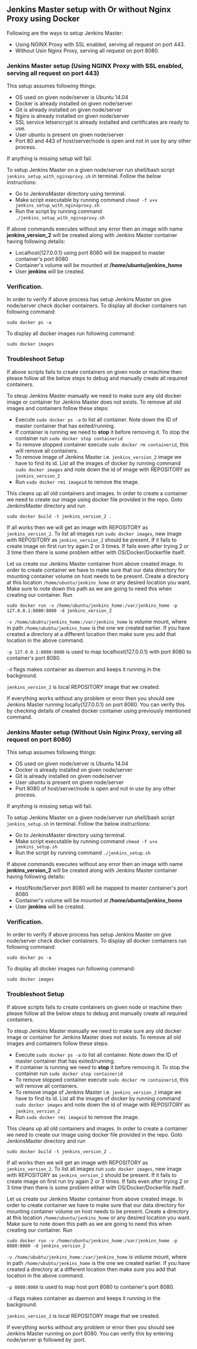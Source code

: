 ## Jenkins Master setup with Or without Nginx Proxy using Docker
Following are the ways to setup Jenkins Master:
- Using NGINX Proxy with SSL enabled, serving all request on port 443. 
- Without Usin Nginx Proxy, serving all request on port 8080.


### Jenkins Master setup (Using NGINX Proxy with SSL enabled, serving all request on port 443)
This setup assumes following things:
- OS used on given node/server is Ubuntu 14.04
- Docker is already installed on given node/server
- Git is already installed on given node/server
- Nginx is already installed on given node/server
- SSL service letsencrypt is already installed and certificates are ready to use.
- User ubuntu is present on given node/server
- Port 80 and 443 of host/server/node is open and not in use by any other process.

If anything is missing setup will fail.

To setup Jenkins Master on a given node/server run shell/bash script `jenkins_setup_with_nginxproxy.sh` in terminal. Follow the below instructions:
- Go to JenkinsMaster directory using terminal.
- Make script executable by running command `chmod -f u+x jenkins_setup_with_nginxproxy.sh`
- Run the script by running command `./jenkins_setup_with_nginxproxy.sh`

If above commands executes without any error then an image with name **jenkins_version_2** will be created along with Jenkins Master container having following details:
- Localhost(127.0.0.1) using port 8080 will be mapped to master container's port 8080
- Container's volume will be mounted at **/home/ubuntu/jenkins_home**
- User **jenkins** will be created.


### Verification.
In order to verify if above process has setup Jenkins Master on give node/server check docker containers.
To display all docker containers run following command:
```
sudo docker ps -a
```

To display all docker images run following command:
```
sudo docker images
```

### Troubleshoot Setup
If above scripts fails to create containers on given node or machine then please follow all the below steps to debug and manually create all required containers.

To steup Jenkins Master manually we need to make sure any old docker image or container for Jenkins Master does not exists. To remove all old images and containers follow these steps:
- Execute `sudo docker ps -a` to list all container. Note down the ID of master container that has exited/running.
- If container is running we need to **stop** it before removing it. To stop the container run `sudo docker stop containerid`
- To remove stopped container execute `sudo docker rm containerid`, this will remove all containers.
- To remove image of Jenkins Master i.e. `jenkins_version_2` image we have to find its id. List all the images of docker by running command `sudo docker images` and note down the id of image with REPOSITORY as `jenkins_version_2`
- Run `sudo docker rmi imageid` to remove the image.

This cleans up all old containers and images. In order to create a container we need to create our image using docker file provided in the repo. Goto JenkinsMaster directory and run
```
sudo docker build -t jenkins_version_2 .
```
If all works then we will get an image with REPOSITORY as `jenkins_version_2`. To list all images run `sudo docker images`, new image with REPOSITORY as `jenkins_version_2` should be present. If it fails to create image on first run try again 2 or 3 times. If fails even after trying 2 or 3 time then there is some problem either with OS/Docker/Dockerfile itself.

Let us create our Jenkins Master container from above created image. In order to create container we have to make sure that our data directory for mounting container volume on host needs to be present. Create a directory at this location `/home/ubuntu/jenkins_home` or any desired location you want. Make sure to note down this path as we are going to need this when creating our container. Run
```
sudo docker run -v /home/ubuntu/jenkins_home:/var/jenkins_home -p 127.0.0.1:8080:8080 -d jenkins_version_2
```

`-v /home/ububtu/jenkins_home:/var/jenkins_home` is volume mount, where in path `/home/ububtu/jenkins_home` is the one we created earlier. If you have created a directory at a different location then make sure you add that location in the above command.

`-p 127.0.0.1:8080:8080` is used to map localhost(127.0.0.1) with port 8080 to container's port 8080.

`-d` flags makes container as daemon and keeps it running in the background.

`jenkins_version_2` is local REPOSITORY image that we created.

If everything works without any problem or error then you should see Jenkins Master running locally(127.0.0.1) on port 8080. You can verify this by checking details of created docker container using previously mentioned command.


### Jenkins Master setup (Without Usin Nginx Proxy, serving all request on port 8080)
This setup assumes following things:
- OS used on given node/server is Ubuntu 14.04
- Docker is already installed on given node/server
- Git is already installed on given node/server
- User ubuntu is present on given node/server
- Port 8080 of host/server/node is open and not in use by any other process.

If anything is missing setup will fail.

To setup Jenkins Master on a given node/server run shell/bash script `jenkins_setup.sh` in terminal. Follow the below instructions: 
- Go to JenkinsMaster directory using terminal.
- Make script executable by running command `chmod -f u+x jenkins_setup.sh`
- Run the script by running command `./jenkins_setup.sh`

If above commands executes without any error then an image with name **jenkins_version_2** will be created along with Jenkins Master container having following details:
- Host/Node/Server port 8080 will be mapped to master container's port 8080
- Container's volume will be mounted at **/home/ubuntu/jenkins_home**
- User **jenkins** will be created.


### Verification.
In order to verify if above process has setup Jenkins Master on give node/server check docker containers.
To display all docker containers run following command:
```
sudo docker ps -a 
```

To display all docker images run following command:
```
sudo docker images 
```

### Troubleshoot Setup
If above scripts fails to create containers on given node or machine then please follow all the below steps to debug and manually create all required containers.

To steup Jenkins Master manually we need to make sure any old docker image or container for Jenkins Master does not exists. To remove all old images and containers follow these steps:
- Execute `sudo docker ps -a` to list all container. Note down the ID of master container that has exited/running.
- If container is running we need to **stop** it before removing it. To stop the container run `sudo docker stop containerid`
- To remove stopped container execute `sudo docker rm containerid`, this will remove all containers. 
- To remove image of Jenkins Master i.e. `jenkins_version_2` image we have to find its id. List all the images of docker by running command `sudo docker images` and note down the id of image with REPOSITORY as `jenkins_version_2`
- Run `sudo docker rmi imageid` to remove the image.

This cleans up all old containers and images. In order to create a container we need to create our image using docker file provided in the repo. Goto JenkinsMaster directory and run
```
sudo docker build -t jenkins_version_2 .
```
If all works then we will get an image with REPOSITORY as `jenkins_version_2`. To list all images run `sudo docker images`, new image with REPOSITORY as `jenkins_version_2` should be present. If it fails to create image on first run try again 2 or 3 times. If fails even after trying 2 or 3 time then there is some problem either with OS/Docker/Dockerfile itself.

Let us create our Jenkins Master container from above created image. In order to create container we have to make sure that our data directory for mounting container volume on host needs to be present. Create a directory at this location `/home/ubuntu/jenkins_home` or any desired location you want. Make sure to note down this path as we are going to need this when creating our container. Run
```
sudo docker run -v /home/ubuntu/jenkins_home:/var/jenkins_home -p 8080:8080 -d jenkins_version_2
```

`-v /home/ububtu/jenkins_home:/var/jenkins_home` is volume mount, where in path `/home/ububtu/jenkins_home` is the one we created earlier. If you have created a directory at a different location then make sure you add that location in the above command.

`-p 8080:8080` is used to map host port 8080 to container's port 8080.

`-d` flags makes container as daemon and keeps it running in the background. 

`jenkins_version_2` is local REPOSITORY image that we created.

If everything works without any problem or error then you should see Jenkins Master running on port 8080. You can verify this by entering node/server ip followed by :port.


